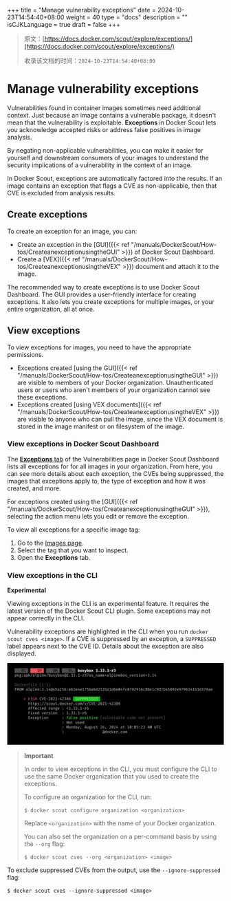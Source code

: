 +++
title = "Manage vulnerability exceptions"
date = 2024-10-23T14:54:40+08:00
weight = 40
type = "docs"
description = ""
isCJKLanguage = true
draft = false
+++

> 原文：[https://docs.docker.com/scout/explore/exceptions/](https://docs.docker.com/scout/explore/exceptions/)
>
> 收录该文档的时间：`2024-10-23T14:54:40+08:00`

# Manage vulnerability exceptions

Vulnerabilities found in container images sometimes need additional context. Just because an image contains a vulnerable package, it doesn't mean that the vulnerability is exploitable. **Exceptions** in Docker Scout lets you acknowledge accepted risks or address false positives in image analysis.

By negating non-applicable vulnerabilities, you can make it easier for yourself and downstream consumers of your images to understand the security implications of a vulnerability in the context of an image.

In Docker Scout, exceptions are automatically factored into the results. If an image contains an exception that flags a CVE as non-applicable, then that CVE is excluded from analysis results.

## Create exceptions

To create an exception for an image, you can:

- Create an exception in the [GUI]({{< ref "/manuals/DockerScout/How-tos/CreateanexceptionusingtheGUI" >}}) of Docker Scout Dashboard.
- Create a [VEX]({{< ref "/manuals/DockerScout/How-tos/CreateanexceptionusingtheVEX" >}}) document and attach it to the image.

The recommended way to create exceptions is to use Docker Scout Dashboard. The GUI provides a user-friendly interface for creating exceptions. It also lets you create exceptions for multiple images, or your entire organization, all at once.

## View exceptions

To view exceptions for images, you need to have the appropriate permissions.

- Exceptions created [using the GUI]({{< ref "/manuals/DockerScout/How-tos/CreateanexceptionusingtheGUI" >}}) are visible to members of your Docker organization. Unauthenticated users or users who aren't members of your organization cannot see these exceptions.
- Exceptions created [using VEX documents]({{< ref "/manuals/DockerScout/How-tos/CreateanexceptionusingtheVEX" >}}) are visible to anyone who can pull the image, since the VEX document is stored in the image manifest or on filesystem of the image.

### View exceptions in Docker Scout Dashboard

The [**Exceptions** tab](https://scout.docker.com/reports/vulnerabilities/exceptions) of the Vulnerabilities page in Docker Scout Dashboard lists all exceptions for for all images in your organization. From here, you can see more details about each exception, the CVEs being suppressed, the images that exceptions apply to, the type of exception and how it was created, and more.

For exceptions created using the [GUI]({{< ref "/manuals/DockerScout/How-tos/CreateanexceptionusingtheGUI" >}}), selecting the action menu lets you edit or remove the exception.

To view all exceptions for a specific image tag:

1. Go to the [Images page](https://scout.docker.com/reports/images).
2. Select the tag that you want to inspect.
3. Open the **Exceptions** tab.

### View exceptions in the CLI

**Experimental**

Viewing exceptions in the CLI is an experimental feature. It requires the latest version of the Docker Scout CLI plugin. Some exceptions may not appear correctly in the CLI.

Vulnerability exceptions are highlighted in the CLI when you run `docker scout cves <image>`. If a CVE is suppressed by an exception, a `SUPPRESSED` label appears next to the CVE ID. Details about the exception are also displayed.

![SUPPRESSED label in the CLI output](Managevulnerabilityexceptions_img/suppressed-cve-cli.png)

> **Important**
>
> In order to view exceptions in the CLI, you must configure the CLI to use the same Docker organization that you used to create the exceptions.
>
> To configure an organization for the CLI, run:
>
> 
>
> ```console
> $ docker scout configure organization <organization>
> ```
>
> Replace `<organization>` with the name of your Docker organization.
>
> You can also set the organization on a per-command basis by using the `--org` flag:
>
> 
>
> ```console
> $ docker scout cves --org <organization> <image>
> ```

To exclude suppressed CVEs from the output, use the `--ignore-suppressed` flag:



```console
$ docker scout cves --ignore-suppressed <image>
```
